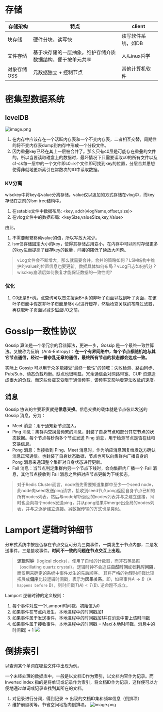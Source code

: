 # 存储

| 存储架构    | 特点 | client |
| ----------- | ---- | ---- |
| 块存储      |  硬件分块，读写快    |   读写软件系统，如DB   |
| 文件存储    | 基于块存储的一层抽象，维护存储介质数据结构，便于按单元共享     |   人~~/Linux哲学~~   |
| 对象存储OSS | 元数据独立 + 控制节点     | 其他计算机软件     |

# 密集型数据系统
## levelDB

![image.png](https://s2.loli.net/2023/10/05/h7lRGYLOb92Hfd3.png)

1. 在内存中应该存在一个活跃内存表和一个不变内存表，二者相互交替，周期性的将不变内存表dump到内存中形成一个分段文件。
2. 因为重叠key已经在其上一层被合并了。那么只有c0层是可能存在重叠的文件的。所以当要读取磁盘上的数据时，最坏情况下只需要读取c0的所有文件以及c1-ck每一层中的一个文件即c0+k个文件即可找到key的位置，分层合并思想使得非就地更新索引在常数次的IO中读取数据。
### KV分离

wisckey中将key与value分离存储，value仅以追加的方式存储在vlog中，而key存储在之前的lsm tree结构中。

1. 在sstable文件中数据布局: <key, addr(vlogName,offset,size)>
2. 在vlog文件中的数据布局:  <keySize,valueSize,key,Value>

由此，
1. 不需要频繁移动value的值，所以写放大减少。
2. lsm仅存储固定大小的key，使得其存储占用变小，在内存中可以同时存储更多的key进而提高了缓存key的数量，间接的降低了读放大问题。

> vLog文件会不断增大，那么就需要合并。合并的策略如何？LSM结构中维护的value的位置信息也要更新。数据具体如何布局？vLog日志如何拆分？wisckey崩溃后如何恢复才能保证数据的一致性呢?

### 优化

1. C0还是B+树。点查询可以首先搜索B+树的非叶子页面以找到叶子页面，在该叶子页面中假定非叶子页面足够小以进行缓存，然后检查关联的布隆过滤器，再获取叶子页面以减少磁盘I/O之前。



# Gossip一致性协议

Gossip 算法是一个带冗余的容错算法，更进一步，Gossip 是一个最终一致性算法。又被称为反熵（Anti-Entropy）：**在一个有界网络中，每个节点都随机地与其它节点通信，经过一番杂乱无章的通信，最终所有节点的状态都会达成一致。**

实际上 Gossip 可以用于众多能接受“最终一致性”的领域：失败检测、路由同步、Pub/Sub、动态负载均衡。缺点也很明显，冗余通信会对网路带宽、CUP 资源造成很大的负载，而这些负载又受限于通信频率，该频率又影响着算法收敛的速度。

## 消息

Gossip 协议的主要职责就是**信息交换**。信息交换的载体就是节点彼此发送的Gossip 消息，分为：

-   Meet 消息：用于通知新节点加入。
-   Ping 消息：集群内交换最频繁的消息，封装了自身节点和部分其它节点的状态数据。每个节点每秒向多个节点发送 Ping 消息，用于检测节点是否在线和交换信息。
-   Pong 消息：当接收到 Ping、Meet 消息时，作为响应消息回复给发送方确认消息正常通信。也封装了自身状态数据，节点也可以向集群内广播自身的 Pong 消息来通知整个集群对自身状态进行更新。
-   Fail 消息：当节点判定集群内另一个节点下线时，会向集群内广播一个 Fail 消息，其他节点接收到 Fail 消息之后把对应节点更新为下线状态。

> 对于Redis Cluster而言，node首先需要知道集群中至少一个seed node，此node向seed发送ping请求，接收到seed节点pong返回自身节点已知的所有nodes列表，然后与node解析返回的nodes列表并与之建立连接，同时也会向每个nodes发送ping，并从pong结果中merge出全局的nodes列表，并与之逐步建立连接。另数据传输的方式也是类似。

# Lamport 逻辑时钟细节
分布式系统中按是否存在节点交互可分为三类事件，一类发生于节点内部，二是发送事件，三是接收事件。**时间不一致的问题在节点交互上出现**。

> **逻辑时钟**（logical clocks），使用了自增的计数器，而非石英晶振（oscillating quartz crystal）。逻辑时钟不会追踪**自然时间**或者**耗时间隔**，而仅用来确定的系统中事件发生的先后顺序。
> 其将严格的物理时间戳比较拓展成**偏序**比较逻辑时间戳，表示为**因果关系**。即，如果事件$A\rightarrow B$（A `happens before` B），则时间戳$T(A) < T(B)$. 逆命题不成立。

Lamport 逻辑时钟的定义规则：
1.  每个事件对应一个Lamport时间戳，初始值为0
2.  如果事件在节点内发生，本地进程中的时间戳加1
3.  如果事件属于发送事件，本地进程中的时间戳加1并在消息中带上该时间戳
4.  如果事件属于接收事件，本地进程中的时间戳 = Max(本地时间戳，消息中的时间戳) + 1
![](http://img.070077.xyz/20230114005703.png)


# 倒排索引

以查询某个单词在哪些文件中出现为例。

一个未经处理的数据库中，一般是以文档ID作为索引，以文档内容作为记录。而Inverted index 指的是将单词或记录作为索引，将文档ID作为记录，这样便可以方便地通过单词或记录查找到其所在的文档。

1. 对记录进行分词，得到记录 -> 出现的文档ID集和频率信息（倒排项）
2. 维护前缀树等，节省空间地指向倒排项。
![image.png](http://img.070077.xyz/20230117205551.png)

